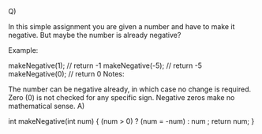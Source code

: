 Q)

In this simple assignment you are given a number and have to make it negative. But maybe the number is already negative?

Example:

makeNegative(1); // return -1
makeNegative(-5); // return -5
makeNegative(0); // return 0
Notes:

The number can be negative already, in which case no change is required.
Zero (0) is not checked for any specific sign. Negative zeros make no mathematical sense.
A)

int makeNegative(int num)
{
  (num > 0) ? (num = -num) : num ;
  return num;
}
